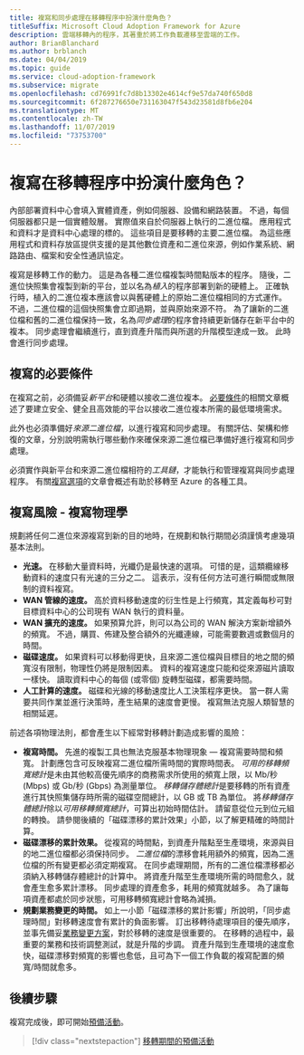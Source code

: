 ```yaml
---
title: 複寫和同步處理在移轉程序中扮演什麼角色？
titleSuffix: Microsoft Cloud Adoption Framework for Azure
description: 雲端移轉內的程序，其著重於將工作負載遷移至雲端的工作。
author: BrianBlanchard
ms.author: brblanch
ms.date: 04/04/2019
ms.topic: guide
ms.service: cloud-adoption-framework
ms.subservice: migrate
ms.openlocfilehash: cd76991fc7d8b13302e4614cf9e57da740f650d8
ms.sourcegitcommit: 6f287276650e731163047f543d23581d8fb6e204
ms.translationtype: MT
ms.contentlocale: zh-TW
ms.lasthandoff: 11/07/2019
ms.locfileid: "73753700"
---
```

<!-- markdownlint-disable MD026 -->

# <a name="what-role-does-replication-play-in-the-migration-process"></a>複寫在移轉程序中扮演什麼角色？

內部部署資料中心會填入實體資產，例如伺服器、設備和網路裝置。 不過，每個伺服器都只是一個實體殼層。 實際值來自於伺服器上執行的二進位檔。 應用程式和資料才是資料中心處理的標的。 這些項目是要移轉的主要二進位檔。 為這些應用程式和資料存放區提供支援的是其他數位資產和二進位來源，例如作業系統、網路路由、檔案和安全性通訊協定。

複寫是移轉工作的動力。 這是為各種二進位檔複製時間點版本的程序。 隨後，二進位快照集會複製到新的平台，並以名為*植入*的程序部署到新的硬體上。 正確執行時，植入的二進位複本應該會以與舊硬體上的原始二進位檔相同的方式運作。 不過，二進位檔的這個快照集會立即過期，並與原始來源不符。 為了讓新的二進位檔和舊的二進位檔保持一致，名為*同步處理*的程序會持續更新儲存在新平台中的複本。 同步處理會繼續進行，直到資產升階而與所選的升階模型達成一致。 此時會進行同步處理。

## <a name="required-prerequisites-to-replication"></a>複寫的必要條件

在複寫之前，必須備妥*新平台*和硬體以接收二進位複本。 [必要條件](../prerequisites/index.md)的相關文章概述了要建立安全、健全且高效能的平台以接收二進位複本所需的最低環境需求。

此外也必須準備好*來源二進位檔*，以進行複寫和同步處理。 有關評估、架構和修復的文章，分別說明需執行哪些動作來確保來源二進位檔已準備好進行複寫和同步處理。

必須實作與新平台和來源二進位檔相符的*工具鏈*，才能執行和管理複寫與同步處理程序。 有關[複寫選項](./replicate-options.md)的文章會概述有助於移轉至 Azure 的各種工具。

## <a name="replication-risks---physics-of-replication"></a>複寫風險 - 複寫物理學

規劃將任何二進位來源複寫到新的目的地時，在規劃和執行期間必須謹慎考慮幾項基本法則。

- **光速。** 在移動大量資料時，光纖仍是最快速的選項。 可惜的是，這類纜線移動資料的速度只有光速的三分之二。 這表示，沒有任何方法可進行瞬間或無限制的資料複寫。
- **WAN 管線的速度。** 高於資料移動速度的衍生性是上行頻寬，其定義每秒可對目標資料中心的公司現有 WAN 執行的資料量。
- **WAN 擴充的速度。** 如果預算允許，則可以為公司的 WAN 解決方案新增額外的頻寬。 不過，購買、佈建及整合額外的光纖連線，可能需要數週或數個月的時間。
- **磁碟速度。** 如果資料可以移動得更快，且來源二進位檔與目標目的地之間的頻寬沒有限制，物理性仍將是限制因素。 資料的複寫速度只能和從來源磁片讀取一樣快。 讀取資料中心的每個 (或零個) 旋轉型磁碟，都需要時間。
- **人工計算的速度。** 磁碟和光線的移動速度比人工決策程序更快。 當一群人需要共同作業並進行決策時，產生結果的速度會更慢。 複寫無法克服人類智慧的相關延遲。

前述各項物理法則，都會產生以下經常對移轉計劃造成影響的風險：

- **複寫時間。** 先進的複製工具也無法克服基本物理現象 &mdash; 複寫需要時間和頻寬。 計劃應包含可反映複寫二進位檔所需時間的實際時間表。 *可用的移轉頻寬總計*是未由其他較高優先順序的商務需求所使用的頻寬上限，以 Mb/秒 (Mbps) 或 Gb/秒 (Gbps) 為測量單位。 *移轉儲存體總計*是要移轉的所有資產進行其快照集儲存時所需的磁碟空間總計，以 GB 或 TB 為單位。 將*移轉儲存體總計*除以*可用移轉頻寬總計*，可算出初始時間估計。 請留意從位元到位元組的轉換。 請參閱後續的「磁碟漂移的累計效果」小節，以了解更精確的時間計算。
- **磁碟漂移的累計效果。** 從複寫的時間點，到資產升階點至生產環境，來源與目的地二進位檔都必須保持同步。 *二進位檔*的漂移會耗用額外的頻寬，因為二進位檔的所有變更都必須定期複寫。 在同步處理期間，所有的二進位檔漂移都必須納入移轉儲存體總計的計算中。 將資產升階至生產環境所需的時間愈久，就會產生愈多累計漂移。 同步處理的資產愈多，耗用的頻寬就越多。 為了讓每項資產都處於同步狀態，可用移轉頻寬總計會略為減損。
- **規劃業務變更的時間。** 如上一小節「磁碟漂移的累計影響」所說明，「同步處理時間」對移轉速度會有累計的負面影響。 訂出移轉待處理項目的優先順序，並事先備妥[業務變更方案](../optimize/business-change-plan.md)，對於移轉的速度是很重要的。 在移轉的過程中，最重要的業務和技術調整測試，就是升階的步調。 資產升階到生產環境的速度愈快，磁碟漂移對頻寬的影響也愈低，且可為下一個工作負載的複寫配置的頻寬/時間就愈多。

## <a name="next-steps"></a>後續步驟

複寫完成後，即可開始[預備活動](./stage.md)。

> [!div class="nextstepaction"]
> [移轉期間的預備活動](./stage.md)

